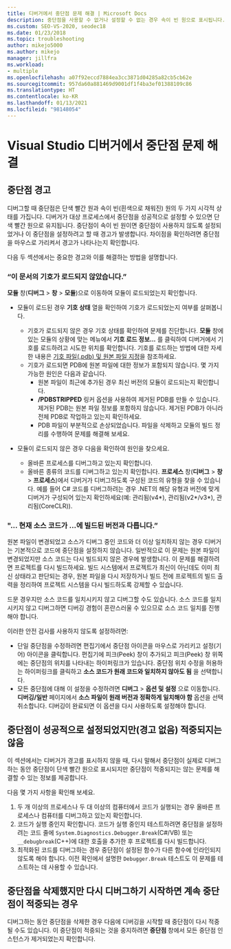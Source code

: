 ```yaml
---
title: 디버거에서 중단점 문제 해결 | Microsoft Docs
description: 중단점을 사용할 수 없거나 설정할 수 없는 경우 속이 빈 원으로 표시됩니다. 중단점을 설정할 때 발생할 수 있는 문제에 관한 정보를 여기에서 확인합니다.
ms.custom: SEO-VS-2020, seodec18
ms.date: 01/23/2018
ms.topic: troubleshooting
author: mikejo5000
ms.author: mikejo
manager: jillfra
ms.workload:
- multiple
ms.openlocfilehash: a07f92eccd7884ea3cc3871d04285a82cb5cb62e
ms.sourcegitcommit: 957da60a881469d9001df1f4ba3ef01388109c86
ms.translationtype: HT
ms.contentlocale: ko-KR
ms.lasthandoff: 01/13/2021
ms.locfileid: "98148054"
---
```

# <a name="troubleshoot-breakpoints-in-the-visual-studio-debugger"></a>Visual Studio 디버거에서 중단점 문제 해결

## <a name="breakpoint-warnings"></a>중단점 경고

디버그할 때 중단점은 단색 빨간 원과 속이 빈(흰색으로 채워진) 원의 두 가지 시각적 상태를 가집니다. 디버거가 대상 프로세스에서 중단점을 성공적으로 설정할 수 있으면 단색 빨간 원으로 유지됩니다. 중단점이 속이 빈 원이면 중단점이 사용하지 않도록 설정되었거나 이 중단점을 설정하려고 할 때 경고가 발생합니다. 차이점을 확인하려면 중단점을 마우스로 가리켜서 경고가 나타나는지 확인합니다.

다음 두 섹션에서는 중요한 경고와 이를 해결하는 방법을 설명합니다.

### <a name="no-symbols-have-been-loaded-for-this-document"></a>“이 문서의 기호가 로드되지 않았습니다.”

**모듈** 창(**디버그** > **창** > **모듈**)으로 이동하여 모듈이 로드되었는지 확인합니다.
* 모듈이 로드된 경우 **기호 상태** 열을 확인하여 기호가 로드되었는지 여부를 살펴봅니다.
  * 기호가 로드되지 않은 경우 기호 상태를 확인하여 문제를 진단합니다. **모듈** 창에 있는 모듈의 상황에 맞는 메뉴에서 **기호 로드 정보...** 를 클릭하여 디버거에서 기호를 로드하려고 시도한 위치를 확인합니다. 기호를 로드하는 방법에 대한 자세한 내용은 [기호 파일(.pdb) 및 원본 파일 지정](../debugger/specify-symbol-dot-pdb-and-source-files-in-the-visual-studio-debugger.md)을 참조하세요.
  * 기호가 로드되면 PDB에 원본 파일에 대한 정보가 포함되지 않습니다. 몇 가지 가능한 원인은 다음과 같습니다.
    * 원본 파일이 최근에 추가된 경우 최신 버전의 모듈이 로드되는지 확인합니다.
    * **/PDBSTRIPPED** 링커 옵션을 사용하여 제거된 PDB를 만들 수 있습니다. 제거된 PDB는 원본 파일 정보를 포함하지 않습니다. 제거된 PDB가 아니라 전체 PDB로 작업하고 있는지 확인하세요.
    * PDB 파일이 부분적으로 손상되었습니다. 파일을 삭제하고 모듈의 빌드 정리를 수행하여 문제를 해결해 보세요.

* 모듈이 로드되지 않은 경우 다음을 확인하여 원인을 찾으세요.
  * 올바른 프로세스를 디버그하고 있는지 확인합니다.
  * 올바른 종류의 코드를 디버그하고 있는지 확인합니다. **프로세스** 창(**디버그** > **창** > **프로세스**)에서 디버거가 디버그하도록 구성된 코드의 유형을 찾을 수 있습니다. 예를 들어 C# 코드를 디버그하려는 경우 .NET의 해당 유형과 버전에 맞게 디버거가 구성되어 있는지 확인하세요(예: 관리됨(v4\*), 관리됨(v2\*/v3\*), 관리됨(CoreCLR)).

### <a name="-the-current-source-code-is-different-from-the-version-built-into"></a>"… 현재 소스 코드가 ...에 빌드된 버전과 다릅니다.”

원본 파일이 변경되었고 소스가 디버그 중인 코드와 더 이상 일치하지 않는 경우 디버거는 기본적으로 코드에 중단점을 설정하지 않습니다. 일반적으로 이 문제는 원본 파일이 변경되었지만 소스 코드는 다시 빌드되지 않은 경우에 발생합니다. 이 문제를 해결하려면 프로젝트를 다시 빌드하세요. 빌드 시스템에서 프로젝트가 최신이 아닌데도 이미 최신 상태라고 판단되는 경우, 원본 파일을 다시 저장하거나 빌드 전에 프로젝트의 빌드 출력을 정리하여 프로젝트 시스템을 다시 빌드하도록 강제할 수 있습니다.

드문 경우지만 소스 코드를 일치시키지 않고 디버그할 수도 있습니다. 소스 코드를 일치시키지 않고 디버그하면 디버깅 경험이 혼란스러울 수 있으므로 소스 코드 일치를 진행해야 합니다.

이러한 안전 검사를 사용하지 않도록 설정하려면:
* 단일 중단점을 수정하려면 편집기에서 중단점 아이콘을 마우스로 가리키고 설정(기어) 아이콘을 클릭합니다. 편집기에 피크(Peek) 창이 추가되고 피크(Peek) 창 위쪽에는 중단점의 위치를 나타내는 하이퍼링크가 있습니다. 중단점 위치 수정을 허용하는 하이퍼링크를 클릭하고 **소스 코드가 원래 코드와 일치하지 않아도 됨** 을 선택합니다.
* 모든 중단점에 대해 이 설정을 수정하려면 **디버그** > **옵션 및 설정** 으로 이동합니다. **디버깅/일반** 페이지에서 **소스 파일이 원래 버전과 정확하게 일치해야 함** 옵션을 선택 취소합니다. 디버깅이 완료되면 이 옵션을 다시 사용하도록 설정해야 합니다.

## <a name="the-breakpoint-was-successfully-set-no-warning-but-didnt-hit"></a>중단점이 성공적으로 설정되었지만(경고 없음) 적중되지는 않음

이 섹션에서는 디버거가 경고를 표시하지 않을 때, 다시 말해서 중단점이 실제로 디버그하는 동안 중단점이 단색 빨간 원으로 표시되지만 중단점이 적중되지는 않는 문제를 해결할 수 있는 정보를 제공합니다.

다음 몇 가지 사항을 확인해 보세요.
1. 두 개 이상의 프로세스나 두 대 이상의 컴퓨터에서 코드가 실행되는 경우 올바른 프로세스나 컴퓨터를 디버그하고 있는지 확인합니다.
2. 코드가 실행 중인지 확인합니다. 코드가 실행 중인지 테스트하려면 중단점을 설정하려는 코드 줄에 `System.Diagnostics.Debugger.Break`(C#/VB) 또는 `__debugbreak`(C++)에 대한 호출을 추가한 후 프로젝트를 다시 빌드합니다.
3. 최적화된 코드를 디버그하는 경우 중단점이 설정된 함수가 다른 함수에 인라인되지 않도록 해야 합니다. 이전 확인에서 설명한 `Debugger.Break` 테스트도 이 문제를 테스트하는 데 사용할 수 있습니다.

## <a name="i-deleted-a-breakpoint-but-i-continue-to-hit-it-when-i-start-debugging-again"></a>중단점을 삭제했지만 다시 디버그하기 시작하면 계속 중단점이 적중되는 경우

디버그하는 동안 중단점을 삭제한 경우 다음에 디버깅을 시작할 때 중단점이 다시 적중될 수도 있습니다. 이 중단점이 적중되는 것을 중지하려면 **중단점** 창에서 모든 중단점 인스턴스가 제거되었는지 확인합니다.
